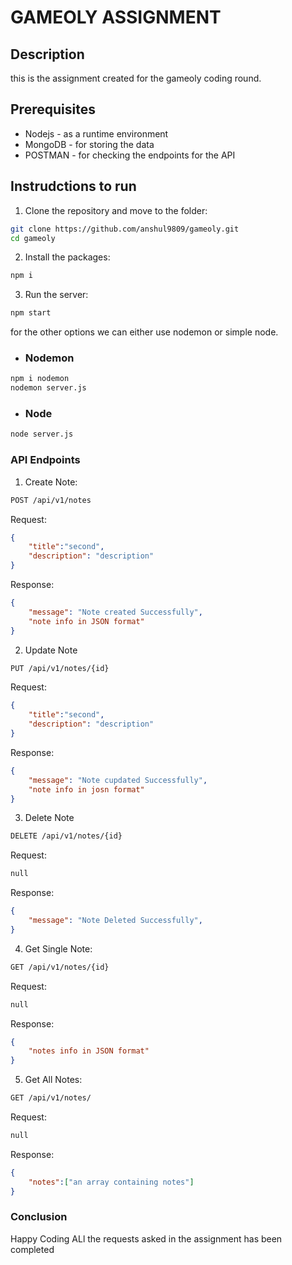 # GAMEOLY ASSIGNMENT

## Description

this is the assignment created for the gameoly coding round.

## Prerequisites

- Nodejs - as a runtime environment
- MongoDB - for storing the data
- POSTMAN - for checking the endpoints for the API


## Instrudctions to run

1. Clone the repository and move to the folder:
```bash
git clone https://github.com/anshul9809/gameoly.git
cd gameoly
```
2. Install the packages:

```bash 
npm i
```

3. Run the server:
```bash
npm start
```

for the other options we can either use nodemon or simple node.

- ### Nodemon
```bash 
npm i nodemon
nodemon server.js
```
- ### Node
```bash
node server.js
```


### API Endpoints

1. Create Note:

```bash
POST /api/v1/notes
```
Request:
```json
{
    "title":"second",
    "description": "description"
}
```

Response:

```json
{
    "message": "Note created Successfully",
    "note info in JSON format"
}
```

2. Update Note
```bash
PUT /api/v1/notes/{id}
```
Request:
```json
{
    "title":"second",
    "description": "description"
}
```

Response:

```json
{
    "message": "Note cupdated Successfully",
    "note info in josn format"
}
```

3. Delete Note
```bash
DELETE /api/v1/notes/{id}
```
Request:
```bash
null
```

Response:

```json
{
    "message": "Note Deleted Successfully",
}
```

4. Get Single Note:

```bash
GET /api/v1/notes/{id}
```
Request:
```bash
null
```

Response:

```json
{
    "notes info in JSON format"
}
```

5. Get All Notes:

```bash
GET /api/v1/notes/
```
Request:
```bash
null
```

Response:

```json
{
    "notes":["an array containing notes"]
}
```

### Conclusion

Happy Coding
ALl the requests asked in the assignment has been completed